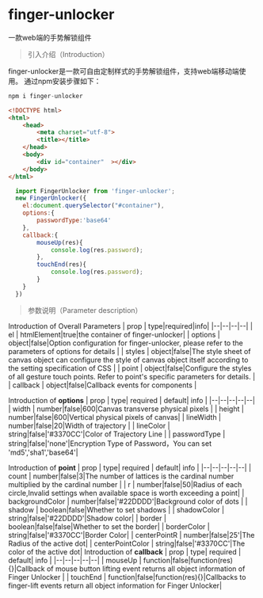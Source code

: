  # finger-unlocker
一款web端的手势解锁组件  

> 引入介绍（Introduction）

finger-unlocker是一款可自由定制样式的手势解锁组件，支持web端移动端使用。
通过npm安装步骤如下：

```javascript
npm i finger-unlocker
```
    
```html
<!DOCTYPE html>
<html>
	<head>
		<meta charset="utf-8">
		<title></title>
	</head>
	<body>
		<div id="container"  ></div>
	</body>
</html>
```  
```javascript
  import FingerUnlocker from 'finger-unlocker';
  new FingerUnlocker({
    el:document.querySelector("#container"),
    options:{
	    passwordType:'base64'
    },
    callback:{
	    mouseUp(res){
		    console.log(res.password);
	    },
	    touchEnd(res){
		    console.log(res.password);
	    }
    }
  })
```

> 参数说明（Parameter description）

Introduction of Overall Parameters
| prop |  type|required|info|
|--|--|--|--|
| el |  htmlElement|true|the container of finger-unlocker|
| options |  object|false|Option configuration for finger-unlocker, please refer to the parameters of options for details |
| styles |  object|false|The style sheet of canvas object can configure the style of canvas object itself according to the setting specification of CSS |
| point |  object|false|Configure the styles of all gesture touch points. Refer to point's specific parameters for details. |
| callback |  object|false|Callback events for components |

Introduction of **options** 
| prop |  type| required | default| info |
|--|--|--|--|--|
| width |  number|false|600|Canvas transverse physical pixels |
| height |  number|false|600|Vertical physical pixels of canvas|
| lineWidth |  number|false|20|Width of trajectory |
| lineColor |  string|false|'#3370CC'|Color of Trajectory Line |
| passwordType |  string|false|'none'|Encryption Type of Password，You can set 'md5','sha1','base64'|

Introduction of **point** 
| prop |  type| required | default| info |
|--|--|--|--|--|
| count |  number|false|3|The number of lattices is the cardinal number multiplied by the cardinal number |
| r |  number|false|50|Radius of each circle,Invalid settings when available space is worth exceeding a point|
| backgroundColor |  number|false|'#22DDDD'|Background color of dots |
| shadow |  boolean|false|Whether to set shadows |
| shadowColor |  string|false|'#22DDDD'|Shadow color|
| border |  boolean|false|false|Whether to set the border|
| borderColor |  string|false|'#3370CC'|Border Color|
| centerPointR |  number|false|25'|The Radius of the active dot|
| centerPointColor |  string|false|'#3370CC'|The color of the active dot|
Introduction of **callback** 
| prop |  type| required | default| info |
|--|--|--|--|--|
| mouseUp |  function|false|function(res){}|Callback of mouse button lifting event returns all object information of Finger Unlocker |
| touchEnd |  function|false|function(res){}|Callbacks to finger-lift events return all object information for Finger Unlocker|



